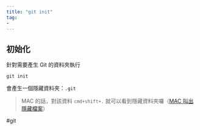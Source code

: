 ```yaml
---
title: "git init"
tag: 
- 
---
```

## 初始化
針對需要產生 Git 的資料夾執行
```shell
git init
```
會產生一個隱藏資料夾：`.git`

>MAC 的話，對該資料 `cmd+shift+.` 就可以看到隱藏資料夾囉（[MAC 叫出隱藏檔案](https://macuknow.com/2017/08/26/1428/%e4%b8%89%e6%8b%9b%e8%ae%93-mac-%e9%a1%af%e7%a4%ba%e5%87%ba%e9%9a%b1%e8%97%8f%e6%aa%94%e6%a1%88/)）

#git